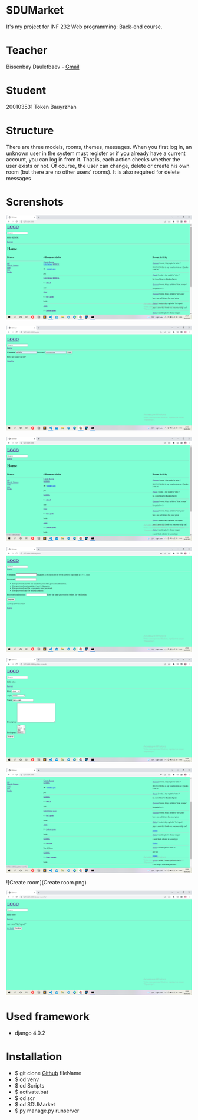 # SDUMarket

It's my project for INF 232 Web programming: Back-end course.

# Teacher 

Bissenbay Dauletbaev - [Gmail](https://mail.google.com/mail/u/1/#search/b.dauletbayev%40sdu.edu.kz?compose=new)

# Student

200103531 Token Bauyrzhan

# Structure

There are three models, rooms, themes, messages.
When you first log in, an unknown user in the system must register or if you already have a current account, you can log in from it. 
That is, each action checks whether the user exists or not. Of course, the user can change, delete or create his own room (but there are no other users' rooms).
It is also required for delete messages

# Screnshots
![Screnshots](https://github.com/200103531BAUYRZHANTOKEN/SDUMarket/blob/main/Main%20template.png)

![login](login.png)

![logout view in site](https://github.com/200103531BAUYRZHANTOKEN/SDUMarket/blob/main/logout%20view%20in%20site.png)

![create user](https://github.com/200103531BAUYRZHANTOKEN/SDUMarket/blob/main/create%20user.png)

![edit room](https://github.com/200103531BAUYRZHANTOKEN/SDUMarket/blob/main/edit%20room.png)

![update and delete view](https://github.com/200103531BAUYRZHANTOKEN/SDUMarket/blob/main/update%20and%20delete%20view.png)

![Create room](Create room.png)

![delete](delete.png)

# Used framework
- django 4.0.2

# Installation
- $ git clone [Github](https://github.com/200103531BAUYRZHANTOKEN/SDUMarket/) fileName
- $ cd venv
- $ cd Scripts
- $ activate.bat
- $ cd scr 
- $ cd SDUMarket
- $ py manage.py runserver

